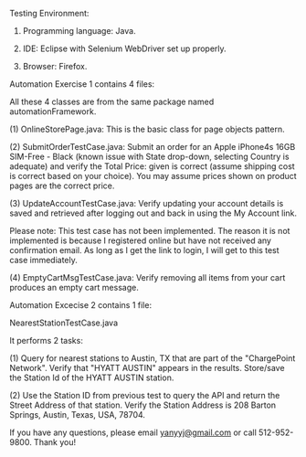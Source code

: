 Testing Environment:

1. Programming language: Java.

2. IDE: Eclipse with Selenium WebDriver set up properly.

3. Browser: Firefox.

Automation Exercise 1 contains 4 files: 

All these 4 classes are from the same package named automationFramework.

(1) OnlineStorePage.java:
This is the basic class for page objects pattern.

(2) SubmitOrderTestCase.java:
Submit an order for an Apple iPhone4s 16GB SIM-Free - Black (known issue with State drop-down, selecting Country is adequate) and verify the Total Price: given is correct (assume shipping cost is correct based on your choice). You may assume prices shown on product pages are the correct price. 

(3) UpdateAccountTestCase.java:
Verify updating your account details is saved and retrieved after logging out and back in using the My Account link. 

Please note: This test case has not been implemented. The reason it is not implemented is because I registered online but have not received any confirmation email. As long as I get the link to login, I will get to this test case immediately.

(4) EmptyCartMsgTestCase.java:
Verify removing all items from your cart produces an empty cart message.

Automation Excecise 2 contains 1 file:

NearestStationTestCase.java

It performs 2 tasks:

(1) Query for nearest stations to Austin, TX that are part of the "ChargePoint Network". Verify that "HYATT AUSTIN" appears in the
results. Store/save the Station Id of the HYATT AUSTIN station.

(2) Use the Station ID from previous test to query the API and return the Street Address of that station. Verify the Station Address is 208 Barton Springs, Austin, Texas, USA, 78704.

If you have any questions, please email yanyyj@gmail.com or call 512-952-9800. Thank you!

